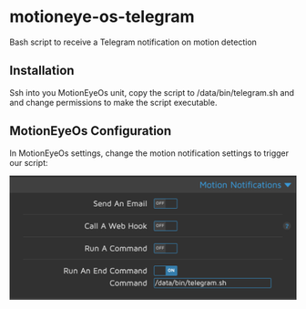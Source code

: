 # motioneye-os-telegram
Bash script to receive a Telegram notification on motion detection

## Installation

Ssh into you MotionEyeOs unit, copy the script to /data/bin/telegram.sh and and change permissions to make the script executable.

## MotionEyeOs Configuration

In MotionEyeOs settings, change the motion notification settings to trigger our script:

![Motion Detection Notification Settings](/motion-notifications-settings.png)